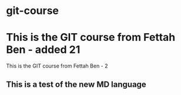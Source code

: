 # git-course
This is the GIT course from Fettah Ben - added 21
=======
This is the GIT course from Fettah Ben - 2

## This is a test of the new MD language
